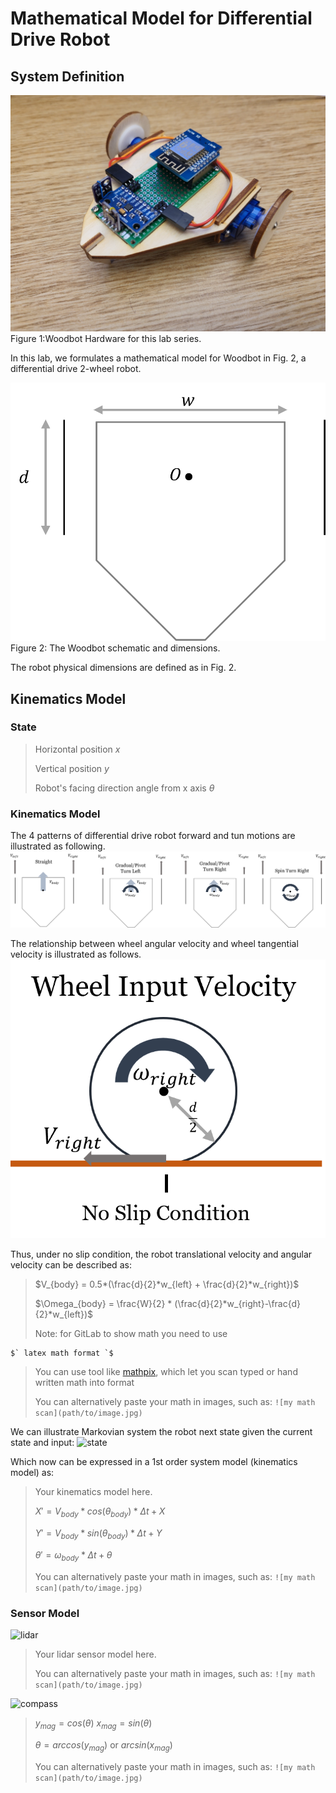 # Mathematical Model for Differential Drive Robot

## System Definition

![Hardware](images/Woodbot.jpg)
Figure 1:Woodbot Hardware for this lab series.


In this lab, we formulates a mathematical model for Woodbot in Fig. 2, a differential drive 2-wheel robot. 

![dimensions](images/size_def.png)
Figure 2: The Woodbot schematic and dimensions.


The robot physical dimensions are defined as in Fig. 2.

## Kinematics Model
### State

> Horizontal position $`x`$
>
> Vertical position $`y`$
>
> Robot's facing direction angle from x axis $`\theta`$ 

### Kinematics Model
The 4 patterns of differential drive robot forward and tun motions are illustrated as following.
![robot](images/differential_drive.png)

The relationship between wheel angular velocity and wheel tangential velocity is illustrated as follows.
![wheel](images/wheel.png)

Thus, under no slip condition, the robot translational velocity and angular velocity can be described as:

> $`V_{body} = 0.5*(\frac{d}{2}*w_{left} + \frac{d}{2}*w_{right})`$
> 
> $`\Omega_{body} = \frac{W}{2} * (\frac{d}{2}*w_{right}-\frac{d}{2}*w_{left})`$
> 
> Note: for GitLab to show math you need to use 
```
$` latex math format `$ 
```
> You can use tool like [mathpix](https://mathpix.com/), which let you scan typed or hand written math into format
> 
> You can alternatively paste your math in images, such as:
```![my math scan](path/to/image.jpg)```

We can illustrate Markovian system the robot next state given the current state and input: 
![state](images/state_change.png)

Which now can be expressed in a 1st order system model (kinematics model) as:

> Your kinematics model here.
> 
> $`X' = {V_{body}}*cos(\theta_{body})*\Delta t + X`$
>
> $`Y' = {V_{body}}*sin(\theta_{body})*\Delta t + Y`$
>
> $`\theta' = {\omega_{body}}*\Delta t + \theta`$
> 
> You can alternatively paste your math in images, such as:
```![my math scan](path/to/image.jpg)```




### Sensor Model
![lidar](images/Environment.png)

> Your lidar sensor model here.
> 
> You can alternatively paste your math in images, such as:
```![my math scan](path/to/image.jpg)```

![compass](images/compass.png)

> $`y_{mag} = cos(\theta)`$ $`x_{mag} = sin(\theta)`$
>
> $`\theta = arccos(y_{mag})`$ or $`arcsin(x_{mag})`$
> 
> You can alternatively paste your math in images, such as:
```![my math scan](path/to/image.jpg)```

